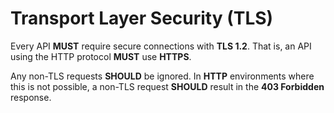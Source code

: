 # Transport Layer Security (TLS)
Every API **MUST** require secure connections with **TLS 1.2**. That is, an API using the HTTP protocol **MUST** use **HTTPS**.

Any non-TLS requests **SHOULD** be ignored. In **HTTP** environments where this is not possible, a non-TLS request **SHOULD** result in the **403 Forbidden** response.